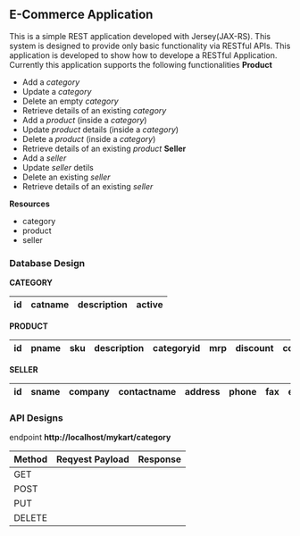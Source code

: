 ## E-Commerce Application

This is a simple REST application developed with Jersey(JAX-RS). This system is designed to provide only basic functionality via RESTful APIs. This application is developed to show how to develope a RESTful Application. Currently this application supports the following functionalities
**Product**
- Add a *category*
- Update a *category*
- Delete an empty *category*
- Retrieve details of an existing *category*
- Add a *product* (inside a *category*)
- Update *product* details (inside a *category*)
- Delete a *product* (inside a *category*)
- Retrieve details of an existing *product*
**Seller**
- Add a *seller*
- Update  *seller* detils
- Delete an existing  *seller*
- Retrieve details of an existing *seller*

**Resources**
- category
- product
- seller



### Database Design

**CATEGORY** 

| id | catname | description | active | 
|----|---------|-------------|--------|


**PRODUCT**

| id | pname | sku | description | categoryid | mrp | discount | colour |
|----|-------|-----|-------------|------------|-----|----------|--------|


**SELLER**

| id | sname | company | contactname | address | phone | fax | email |
|----|-------|---------|-------------|---------|-------|-----|-------|


### API Designs
endpoint **http://localhost/mykart/category** 

| Method | Reqyest Payload | Response |
|--------|-------|-----|
| GET |  |  |
| POST |  |  |
| PUT |  |  |
| DELETE |  |  |
